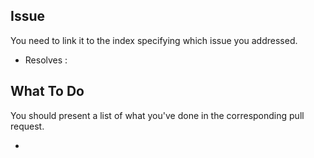 ## Issue
You need to link it to the index specifying which issue you addressed.

- Resolves : 
 
## What To Do
You should present a list of what you've done in the corresponding pull request.

- 

